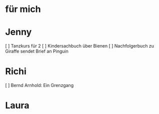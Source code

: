 # für mich


# Jenny

[ ] Tanzkurs für 2
[ ] Kindersachbuch über Bienen
[ ] Nachfolgerbuch zu Giraffe sendet Brief an Pinguin

# Richi

[ ] Bernd Arnhold: Ein Grenzgang

# Laura

